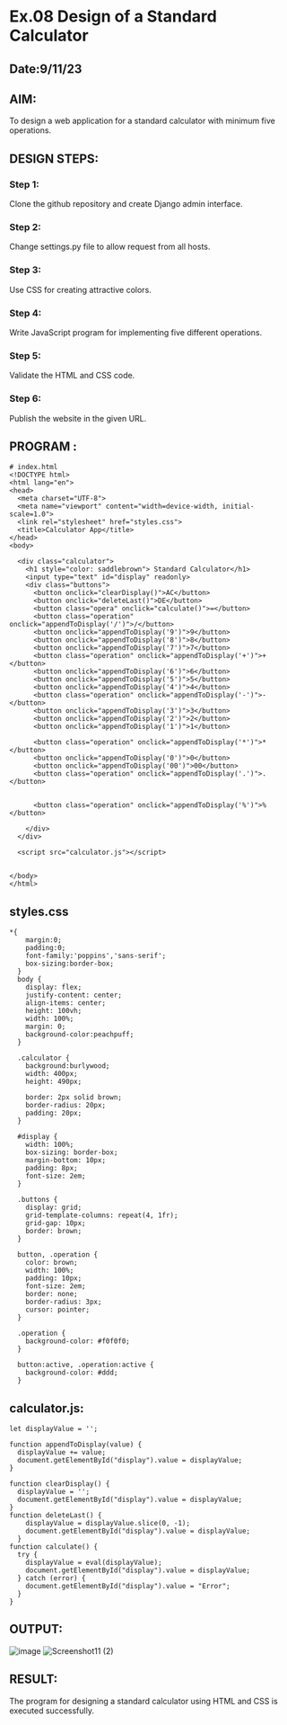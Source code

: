 # Ex.08 Design of a Standard Calculator
## Date:9/11/23

## AIM:
To design a web application for a standard calculator with minimum five operations.

## DESIGN STEPS:

### Step 1:
Clone the github repository and create Django admin interface.

### Step 2:
Change settings.py file to allow request from all hosts.

### Step 3:
Use CSS for creating attractive colors.

### Step 4:
Write JavaScript program for implementing five different operations.

### Step 5:
Validate the HTML and CSS code.

### Step 6:
Publish the website in the given URL.

## PROGRAM :
```
# index.html
<!DOCTYPE html>
<html lang="en">
<head>
  <meta charset="UTF-8">
  <meta name="viewport" content="width=device-width, initial-scale=1.0">
  <link rel="stylesheet" href="styles.css">
  <title>Calculator App</title>
</head>
<body>

  <div class="calculator">
    <h1 style="color: saddlebrown"> Standard Calculator</h1>
    <input type="text" id="display" readonly>
    <div class="buttons">
      <button onclick="clearDisplay()">AC</button>
      <button onclick="deleteLast()">DE</button>
      <button class="opera" onclick="calculate()">=</button>
      <button class="operation" onclick="appendToDisplay('/')">/</button>
      <button onclick="appendToDisplay('9')">9</button>
      <button onclick="appendToDisplay('8')">8</button>
      <button onclick="appendToDisplay('7')">7</button>
      <button class="operation" onclick="appendToDisplay('+')">+</button>
      <button onclick="appendToDisplay('6')">6</button>
      <button onclick="appendToDisplay('5')">5</button>
      <button onclick="appendToDisplay('4')">4</button>
      <button class="operation" onclick="appendToDisplay('-')">-</button>
      <button onclick="appendToDisplay('3')">3</button>
      <button onclick="appendToDisplay('2')">2</button>
      <button onclick="appendToDisplay('1')">1</button>
    
      <button class="operation" onclick="appendToDisplay('*')">*</button>
      <button onclick="appendToDisplay('0')">0</button>
      <button onclick="appendToDisplay('00')">00</button>
      <button class="operation" onclick="appendToDisplay('.')">.</button>
      

      <button class="operation" onclick="appendToDisplay('%')">%</button>
      
    </div>
  </div>

  <script src="calculator.js"></script>
  

</body>
</html>
```
## **styles.css**
```
*{
    margin:0;
    padding:0;
    font-family:'poppins','sans-serif';
    box-sizing:border-box;
  }
  body {
    display: flex;
    justify-content: center;
    align-items: center;
    height: 100vh;
    width: 100%;
    margin: 0;
    background-color:peachpuff;
  }
  
  .calculator {
    background:burlywood;
    width: 400px;
    height: 490px;
   
    border: 2px solid brown;
    border-radius: 20px;
    padding: 20px;
  }
  
  #display {
    width: 100%;
    box-sizing: border-box;
    margin-bottom: 10px;
    padding: 8px;
    font-size: 2em;
  }
  
  .buttons {
    display: grid;
    grid-template-columns: repeat(4, 1fr);
    grid-gap: 10px;
    border: brown;
  }
  
  button, .operation {
    color: brown;
    width: 100%;
    padding: 10px;
    font-size: 2em;
    border: none;
    border-radius: 3px;
    cursor: pointer;
  }
  
  .operation {
    background-color: #f0f0f0;
  }
  
  button:active, .operation:active {
    background-color: #ddd;
  }
```
## calculator.js:
```
let displayValue = '';

function appendToDisplay(value) {
  displayValue += value;
  document.getElementById("display").value = displayValue;
}

function clearDisplay() {
  displayValue = '';
  document.getElementById("display").value = displayValue;
}
function deleteLast() {
    displayValue = displayValue.slice(0, -1);
    document.getElementById("display").value = displayValue;
  }
function calculate() {
  try {
    displayValue = eval(displayValue);
    document.getElementById("display").value = displayValue;
  } catch (error) {
    document.getElementById("display").value = "Error";
  }
}
```

## OUTPUT:
![image](https://github.com/skiruthika648/Calc/assets/128348968/0d3836ef-44fd-4952-bd18-b1d3723a72ad)
![Screenshot11 (2)](https://github.com/skiruthika648/Calc/assets/128348968/ac4b0a1b-f043-41ce-b56d-4e70497fc655)


## RESULT:
The program for designing a standard calculator using HTML and CSS is executed successfully.
